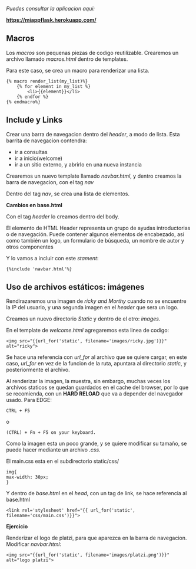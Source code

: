 *Puedes consultar la aplicacion aqui:*

**https://miappflask.herokuapp.com/**

## Macros

Los *macros* son  pequenas piezas de codigo reutilizable. Crearemos un archivo llamado *macros.html* dentro de templates.

Para este caso, se crea un macro para renderizar una lista.

    {% macro render_list(my_list)%}
        {% for element in my_list %}
            <li>{{element}}</li>
        {% endfor %}   
    {% endmacro%}

## Include y Links

Crear una barra de navegacion dentro del *header*, a modo de lista. Esta barrita de navegacion contendra:
- ir a consultas
- ir a inicio(welcome)
- ir a un sitio externo, y abrirlo en una nueva instancia

Crearemos un nuevo template llamado *navbar.html*, y dentro creamos la barra de navegacion, con el tag *nav*

Dentro del tag *nav*, se crea una lista de elementos.

**Cambios en base.html**

Con el tag *header* lo creamos dentro del body.

El elemento de HTML Header representa un grupo de ayudas introductorias o de navegación. Puede contener algunos elementos de encabezado, así como también un logo, un formulario de búsqueda, un nombre de autor y otros componentes

Y lo vamos a incluir con este *stament*:

    {%include 'navbar.html'%}


## Uso de archivos estáticos: imágenes

Rendirazaremos una imagen de *ricky and Morthy* cuando no se encuentre la IP del usuario, y una segunda imagen en el *header* que sera un logo.

Creamos un nuevo directorio *Static* y dentro de el otro: *images*. 

En el template de *welcome.html* agregaremos esta linea de codigo:

    <img src="{{url_for('static', filename='images/ricky.jpg')}}" alt="ricky">

Se hace una referencia con *url_for* al archivo que se quiere cargar, en este caso, *url_for* en vez de la funcion de la ruta, apuntara al directorio *static*, y posteriormente el archivo.

Al renderizar la imagen, la muestra, sin embargo, muchas veces los archivos staticos se quedan guardados en el cache del browser, por lo que se recomienda, con un **HARD RELOAD** que va a depender del navegador usado. Para EDGE: 

    CTRL + F5

o

    (CTRL) + Fn + F5 on your keyboard.

Como la imagen esta un poco grande, y se quiere modificar su tamaño, se puede hacer mediante un archivo *.css*.

El main.css esta en el subdirectorio static/css/

    img{
    max-width: 30px;
    }

Y dentro de *base.html* en el *head*, con un tag de link, se hace referencia al base.html

    <link rel='stylesheet' href="{{ url_for('static', filename='css/main.css')}}">

**Ejercicio**

Renderizar el logo de platzi, para que aparezca en la barra de navegacion. Modificar *navbar.html*:


    <img src="{{url_for('static', filename='images/platzi.png')}}" alt="logo platzi">